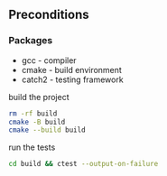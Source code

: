## Preconditions

### Packages

- gcc - compiler
- cmake - build environment
- catch2 - testing framework



build the project
```bash
rm -rf build
cmake -B build
cmake --build build
```

run the tests
```bash
cd build && ctest --output-on-failure
```